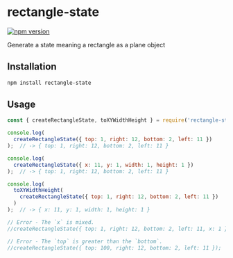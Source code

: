 # rectangle-state

[![npm version](https://badge.fury.io/js/rectangle-state.svg)](https://badge.fury.io/js/rectangle-state)

Generate a state meaning a rectangle as a plane object


## Installation

```bash
npm install rectangle-state
```


## Usage

```js
const { createRectangleState, toXYWidthHeight } = require('rectangle-state');

console.log(
  createRectangleState({ top: 1, right: 12, bottom: 2, left: 11 })
);  // -> { top: 1, right: 12, bottom: 2, left: 11 }

console.log(
  createRectangleState({ x: 11, y: 1, width: 1, height: 1 })
);  // -> { top: 1, right: 12, bottom: 2, left: 11 }

console.log(
  toXYWidthHeight(
    createRectangleState({ top: 1, right: 12, bottom: 2, left: 11 })
  )
);  // -> { x: 11, y: 1, width: 1, height: 1 }

// Error - The `x` is mixed.
//createRectangleState({ top: 1, right: 12, bottom: 2, left: 11, x: 1 });

// Error - The `top` is greater than the `bottom`.
//createRectangleState({ top: 100, right: 12, bottom: 2, left: 11 });
```
